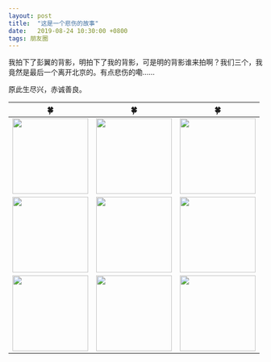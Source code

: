 ```yaml
---
layout: post
title:  "这是一个悲伤的故事"
date:   2019-08-24 10:30:00 +0800
tags: 朋友圈
---
```


我拍下了彭翼的背影，明拍下了我的背影，可是明的背影谁来拍啊？我们三个，我竟然是最后一个离开北京的。有点悲伤的嘞……  

原此生尽兴，赤诚善良。









| 🍀                                                               | 🍀                                                               | 🍀                                                               |
| ---------------------------------------------------------------- | ---------------------------------------------------------------- | ---------------------------------------------------------------- |
| <img src="https://upload.cc/i1/2019/08/24/19CudO.jpg" width=150> | <img src="https://upload.cc/i1/2019/08/24/TtEi83.jpg" width=150> | <img src="https://upload.cc/i1/2019/08/24/KTI3QC.png" width=150> |
| <img src="https://upload.cc/i1/2019/08/24/s6YS1Q.png" width=150> | <img src="https://upload.cc/i1/2019/08/24/j5Lf1C.png" width=150> | <img src="https://upload.cc/i1/2019/08/24/64kT3l.png" width=150> |
| <img src="https://upload.cc/i1/2019/08/24/89DAmd.png" width=150> | <img src="https://upload.cc/i4/0nLCJ.jpg" width=150>             | <img src="https://upload.cc/i4/3todO.jpg" width=150>             |


